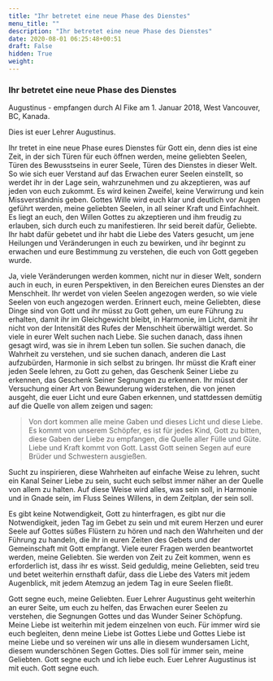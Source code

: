 ```yaml
---
title: "Ihr betretet eine neue Phase des Dienstes"
menu_title: ""
description: "Ihr betretet eine neue Phase des Dienstes"
date: 2020-08-01 06:25:48+00:51
draft: False
hidden: True
weight:
---
```

### Ihr betretet eine neue Phase des Dienstes

Augustinus - empfangen durch Al Fike am 1. Januar 2018, West Vancouver, BC, Kanada.

Dies ist euer Lehrer Augustinus.

Ihr tretet in eine neue Phase eures Dienstes für Gott ein, denn dies ist eine Zeit, in der sich Türen für euch öffnen werden, meine geliebten Seelen, Türen des Bewusstseins in eurer Seele, Türen des Dienstes in dieser Welt. So wie sich euer Verstand auf das Erwachen eurer Seelen einstellt, so werdet ihr in der Lage sein, wahrzunehmen und zu akzeptieren, was auf jeden von euch zukommt. Es wird keinen Zweifel, keine Verwirrung und kein Missverständnis geben. Gottes Wille wird euch klar und deutlich vor Augen geführt werden, meine geliebten Seelen, in all seiner Kraft und Einfachheit. Es liegt an euch, den Willen Gottes zu akzeptieren und ihm freudig zu erlauben, sich durch euch zu manifestieren. Ihr seid bereit dafür, Geliebte. Ihr habt dafür gebetet und ihr habt die Liebe des Vaters gesucht, um jene Heilungen und Veränderungen in euch zu bewirken, und ihr beginnt zu erwachen und eure Bestimmung zu verstehen, die euch von Gott gegeben wurde.

Ja, viele Veränderungen werden kommen, nicht nur in dieser Welt, sondern auch in euch, in euren Perspektiven, in den Bereichen eures Dienstes an der Menschheit. Ihr werdet von vielen Seelen angezogen werden, so wie viele Seelen von euch angezogen werden. Erinnert euch, meine Geliebten, diese Dinge sind von Gott und ihr müsst zu Gott gehen, um eure Führung zu erhalten, damit ihr im Gleichgewicht bleibt, in Harmonie, im Licht, damit ihr nicht von der Intensität des Rufes der Menschheit überwältigt werdet. So viele in eurer Welt suchen nach Liebe. Sie suchen danach, dass ihnen gesagt wird, was sie in ihrem Leben tun sollen. Sie suchen danach, die Wahrheit zu verstehen, und sie suchen danach, anderen die Last aufzubürden, Harmonie in sich selbst zu bringen. Ihr müsst die Kraft einer jeden Seele lehren, zu Gott zu gehen, das Geschenk Seiner Liebe zu erkennen, das Geschenk Seiner Segnungen zu erkennen. Ihr müsst der Versuchung einer Art von Bewunderung widerstehen, die von jenen ausgeht, die euer Licht und eure Gaben erkennen, und stattdessen demütig auf die Quelle von allem zeigen und sagen:

> Von dort kommen alle meine Gaben und dieses Licht und diese Liebe. Es kommt von unserem Schöpfer, es ist für jedes Kind, Gott zu bitten, diese Gaben der Liebe zu empfangen, die Quelle aller Fülle und Güte. Liebe und Kraft kommt von Gott. Lasst Gott seinen Segen auf eure Brüder und Schwestern ausgießen.

Sucht zu inspirieren, diese Wahrheiten auf einfache Weise zu lehren, sucht ein Kanal Seiner Liebe zu sein, sucht euch selbst immer näher an der Quelle von allem zu halten. Auf diese Weise wird alles, was sein soll, in Harmonie und in Gnade sein, im Fluss Seines Willens, in dem Zeitplan, der sein soll. 

Es gibt keine Notwendigkeit, Gott zu hinterfragen, es gibt nur die Notwendigkeit, jeden Tag im Gebet zu sein und mit eurem Herzen und eurer Seele auf Gottes süßes Flüstern zu hören und nach den Wahrheiten und der Führung zu handeln, die ihr in euren Zeiten des Gebets und der Gemeinschaft mit Gott empfangt. Viele eurer Fragen werden beantwortet werden, meine Geliebten. Sie werden von Zeit zu Zeit kommen, wenn es erforderlich ist, dass ihr es wisst. Seid geduldig, meine Geliebten, seid treu und betet weiterhin ernsthaft dafür, dass die Liebe des Vaters mit jedem Augenblick, mit jedem Atemzug an jedem Tag in eure Seelen fließt.

Gott segne euch, meine Geliebten. Euer Lehrer Augustinus geht weiterhin an eurer Seite, um euch zu helfen, das Erwachen eurer Seelen zu verstehen, die Segnungen Gottes und das Wunder Seiner Schöpfung. Meine Liebe ist weiterhin mit jedem einzelnen von euch. Für immer wird sie euch begleiten, denn meine Liebe ist Gottes Liebe und Gottes Liebe ist meine Liebe und so vereinen wir uns alle in diesem wundersamen Licht, diesem wunderschönen Segen Gottes. Dies soll für immer sein, meine Geliebten. Gott segne euch und ich liebe euch. Euer Lehrer Augustinus ist mit euch. Gott segne euch.
